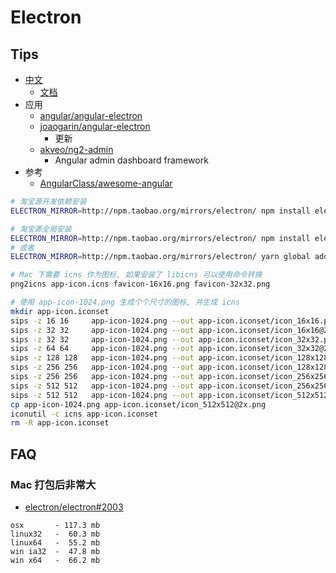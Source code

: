 # Electron

## Tips
* [中文](https://github.com/electron/electron/blob/master/docs-translations/zh-CN/project/README.md)
  * [文档](https://github.com/electron/electron/tree/master/docs-translations/zh-CN)
* 应用
  * [angular/angular-electron](https://github.com/angular/angular-electron)
  * [joaogarin/angular-electron](https://github.com/joaogarin/angular-electron)
    * 更新
  * [akveo/ng2-admin](https://github.com/akveo/ng2-admin)
    * Angular admin dashboard framework
* 参考
  * [AngularClass/awesome-angular](https://github.com/AngularClass/awesome-angular)

```bash
# 淘宝源开发依赖安装
ELECTRON_MIRROR=http://npm.taobao.org/mirrors/electron/ npm install electron --save-dev

# 淘宝源全局安装
ELECTRON_MIRROR=http://npm.taobao.org/mirrors/electron/ npm install electron -g
# 或者
ELECTRON_MIRROR=http://npm.taobao.org/mirrors/electron/ yarn global add electron

# Mac 下需要 icns 作为图标, 如果安装了 libicns 可以使用命令转换
png2icns app-icon.icns favicon-16x16.png favicon-32x32.png

# 使用 app-icon-1024.png 生成个个尺寸的图标, 并生成 icns
mkdir app-icon.iconset
sips -z 16 16     app-icon-1024.png --out app-icon.iconset/icon_16x16.png
sips -z 32 32     app-icon-1024.png --out app-icon.iconset/icon_16x16@2x.png
sips -z 32 32     app-icon-1024.png --out app-icon.iconset/icon_32x32.png
sips -z 64 64     app-icon-1024.png --out app-icon.iconset/icon_32x32@2x.png
sips -z 128 128   app-icon-1024.png --out app-icon.iconset/icon_128x128.png
sips -z 256 256   app-icon-1024.png --out app-icon.iconset/icon_128x128@2x.png
sips -z 256 256   app-icon-1024.png --out app-icon.iconset/icon_256x256.png
sips -z 512 512   app-icon-1024.png --out app-icon.iconset/icon_256x256@2x.png
sips -z 512 512   app-icon-1024.png --out app-icon.iconset/icon_512x512.png
cp app-icon-1024.png app-icon.iconset/icon_512x512@2x.png
iconutil -c icns app-icon.iconset
rm -R app-icon.iconset
```


## FAQ


### Mac 打包后非常大
* [electron/electron#2003](https://github.com/electron/electron/issues/2003)

```
osx       - 117.3 mb
linux32   -  60.3 mb
linux64   -  55.2 mb
win ia32  -  47.8 mb
win x64   -  66.2 mb
```
